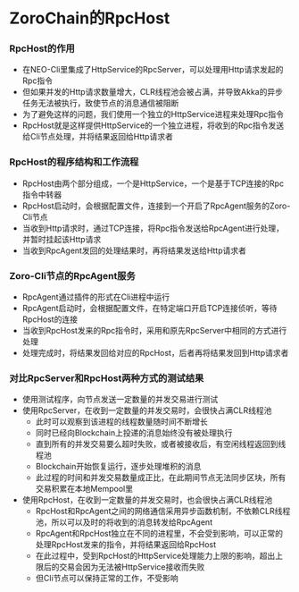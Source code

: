 # ZoroChain的RpcHost
### RpcHost的作用
* 在NEO-Cli里集成了HttpService的RpcServer，可以处理用Http请求发起的Rpc指令
* 但如果并发的Http请求数量增大，CLR线程池会被占满，并导致Akka的异步任务无法被执行，致使节点的消息通信被阻断
* 为了避免这样的问题，我们使用一个独立的HttpService进程来处理Rpc指令
* RpcHost就是这样提供HttpService的一个独立进程，将收到的Rpc指令发送给Cli节点处理，并将结果返回给Http请求者

### RpcHost的程序结构和工作流程
* RpcHost由两个部分组成，一个是HttpService，一个是基于TCP连接的Rpc指令中转器
* RpcHost启动时，会根据配置文件，连接到一个开启了RpcAgent服务的Zoro-Cli节点
* 当收到Http请求时，通过TCP连接，将Rpc指令发送给RpcAgent进行处理，并暂时挂起该Http请求
* 当收到RpcAgent发回的处理结果时，再将结果发送给Http请求者

### Zoro-Cli节点的RpcAgent服务
* RpcAgent通过插件的形式在Cli进程中运行
* RpcAgent启动时，会根据配置文件，在特定端口开启TCP连接侦听，等待RpcHost的连接
* 当收到RpcHost发来的Rpc指令时，采用和原先RpcServer中相同的方式进行处理
* 处理完成时，将结果发回给对应的RpcHost，后者再将结果发回到Http请求者

### 对比RpcServer和RpcHost两种方式的测试结果
* 使用测试程序，向节点发送一定数量的并发交易进行测试
* 使用RpcServer，在收到一定数量的并发交易时，会很快占满CLR线程池
  * 此时可以观察到该进程的线程数量随时间不断增长
  * 同时已经向Blockchain上投递的消息始终没有被处理执行
  * 直到所有的并发交易要么超时失败，或者被接收后，有空闲线程返回到线程池
  * Blockchain开始恢复运行，逐步处理堆积的消息
  * 此过程的时间和并发交易数量成正比，在此期间节点无法同步区块，所有交易积累在本地Mempool里
* 使用RpcHost，在收到一定数量的并发交易时，也会很快占满CLR线程池
  * RpcHost和RpcAgent之间的网络通信采用异步函数机制，不依赖CLR线程池，所以可以及时的将收到的消息转发给RpcAgent
  * RpcAgent和RpcHost独立在不同的进程里，不会受到影响，可以正常的处理RpcHost发来的指令，并将结果返回给RpcHost
  * 在此过程中，受到RpcHost的HttpService处理能力上限的影响，超出上限后的交易会因为无法被HttpService接收而失败
  * 但Cli节点可以保持正常的工作，不受影响
